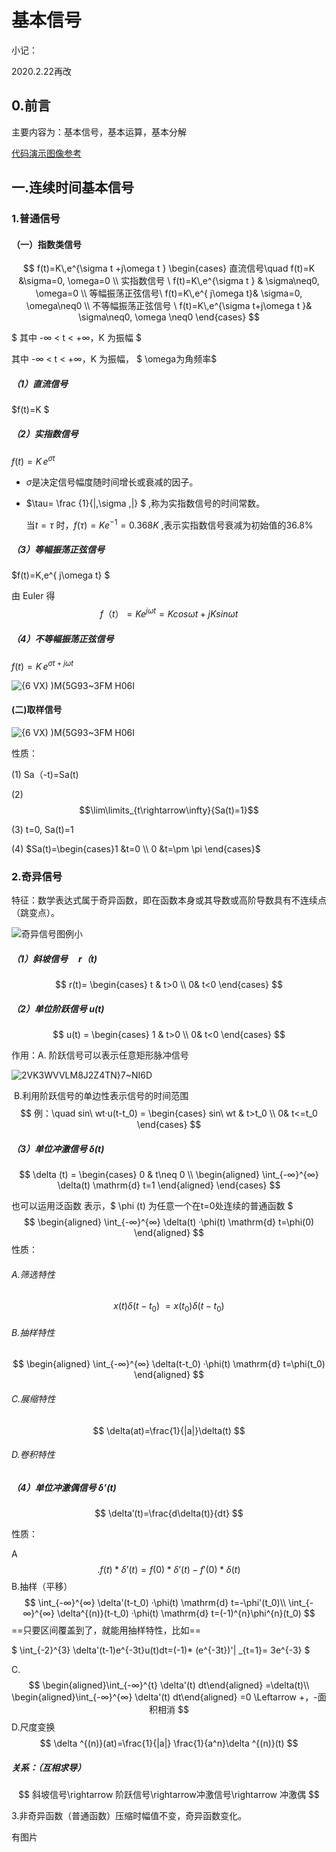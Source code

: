 #                     基本信号

小记：

2020.2.22再改

## 0.前言

主要内容为：基本信号，基本运算，基本分解

[代码演示图像参考](https://www.cnblogs.com/rynerlute/p/11831894.html)

## 一.连续时间基本信号

### 1.普通信号

#### （一）指数类信号


$$
f(t)=K\,e^{\sigma t +j\omega t } \begin{cases}
直流信号\quad f(t)=K &\sigma=0, \omega=0   \\
实指数信号 \ f(t)=K\,e^{\sigma t  } & \sigma\neq0, \omega=0  \\
等幅振荡正弦信号\ f(t)=K\,e^{ j\omega t}& \sigma=0, \omega\neq0 \\
不等幅振荡正弦信号 \  f(t)=K\,e^{\sigma t+j\omega t }& \sigma\neq0, \omega \neq0 
\end{cases}
$$

$ 其中  -∞ < t < +∞，K 为振幅 $	

 其中  -∞ < t < +∞，K 为振幅，  $ \omega为角频率$



##### （1）直流信号

 $f(t)=K $

##### （2）实指数信号    

  $f(t)=K\,e^{\sigma t}$

- $\sigma$是决定信号幅度随时间增长或衰减的因子。

- $\tau= \frac {1}{|\,\sigma \,|}  $ ,称为实指数信号的时间常数。

  当$t= \tau$ 时，$f(\tau)= K e^{-1}=0.368K$ ,表示实指数信号衰减为初始值的36.8%

#####  （3）等幅振荡正弦信号

$f(t)=K\,e^{ j\omega t} $

由 Euler 得 
$$
f（t）=Ke^{j\omega t}=Kcos \omega t+jKsin\omega t
$$

##### （4）不等幅振荡正弦信号  

$f(t)=K\,e^{\sigma t+j\omega t}$

![{6 VX) )M{5G93~3FM H06I](https://img-blog.csdnimg.cn/20200130152426211.png)



#### (二)取样信号

![{6 VX) )M{5G93~3FM H06I](https://img-blog.csdnimg.cn/20200130202154176.png)

性质：

(1) Sa（-t)=Sa(t)

(2)$$\lim\limits_{t\rightarrow\infty}{Sa(t)=1}$$

(3) t=0, Sa(t)=1

(4) $Sa(t)=\begin{cases}1 &t=0 \\ 0 &t=\pm \pi  \end{cases}$



### 2.奇异信号

特征：数学表达式属于奇异函数，即在函数本身或其导数或高阶导数具有不连续点（跳变点）。

![奇异信号图例小](https://img-blog.csdnimg.cn/20200130171815188.png)

##### （1）斜坡信号$\quad r（t)$

$$
r(t)= \begin{cases}
t & t>0 \\
0& t<0
\end{cases}
$$

##### （2）单位阶跃信号  $u(t)$

$$
u(t) = \begin{cases}
1 & t>0 \\
0& t<0
\end{cases}
$$

作用：A. 阶跃信号可以表示任意矩形脉冲信号

![2VK3WVVLM8J2Z4TN}7~NI6D](https://user-images.githubusercontent.com/51468122/73436872-46c1b500-4386-11ea-95b2-c6c95cb0475c.png)

​			B.利用阶跃信号的单边性表示信号的时间范围
$$
例：\quad sin\ wt·u(t-t_0) = \begin{cases}
sin\ wt & t>t_0 \\
0& t<=t_0
\end{cases}
$$

##### （3）单位冲激信号 $\delta(t)$

$$
\delta (t) = \begin{cases}
0 & t\neq 0 \\
\begin{aligned}
   \int_{-∞}^{∞} \delta(t)  \mathrm{d} t=1
\end{aligned}
\end{cases}
$$

也可以运用泛函数 表示，$  \phi (t) 为任意一个在t=0处连续的普通函数 $
$$
\begin{aligned}
   \int_{-∞}^{∞} \delta(t)  ·\phi(t)  \mathrm{d} t=\phi(0)
\end{aligned}
$$
性质：

###### A.筛选特性

$$
x(t)\delta(t-t_0)\ = x(t_0)\delta(t-t_0)
$$



###### B.抽样特性

$$
\begin{aligned}
   \int_{-∞}^{∞} \delta(t-t_0)  ·\phi(t)  \mathrm{d} t=\phi(t_0)
\end{aligned}
$$

###### C.展缩特性

$$
\delta(at)=\frac{1}{|a|}\delta(t)
$$

###### D.卷积特性



##### （4）单位冲激偶信号 $\delta’(t)$

$$
\delta’(t)=\frac{d\delta(t)}{dt}
$$

性质：

A
$$
.f(t) *  \delta’(t)= f(0)* \delta’(t) -f'(0)* \delta(t)
$$
B.抽样（平移）
$$
\int_{-∞}^{∞} \delta'(t-t_0)  ·\phi(t)  \mathrm{d} t=-\phi'(t_0)\\
   \int_{-∞}^{∞} \delta^{(n)}(t-t_0)  ·\phi(t)  \mathrm{d} t=(-1)^{n}\phi^{n}(t_0)
$$
==只要区间覆盖到了，就能用抽样特性，比如==

 $ \int_{-2}^{3} \delta'(t-1)e^{-3t}u(t)dt=(-1)* (e^{-3t})'| _{t=1}= 3e^{-3}  $

C.
$$
\begin{aligned}\int_{-∞}^{t} \delta'(t) dt\end{aligned}
=\delta(t)\\
\begin{aligned}\int_{-∞}^{∞} \delta'(t) dt\end{aligned}
=0 \Leftarrow +，-面积相消
$$
D.尺度变换
$$
\delta ^{(n)}(at)=\frac{1}{|a|} \frac{1}{a^n}\delta ^{(n)}(t)
$$


##### 关系：（互相求导）

$$
斜坡信号\rightarrow 阶跃信号\rightarrow冲激信号\rightarrow 冲激偶
$$

3.非奇异函数（普通函数）压缩时幅值不变，奇异函数变化。

有图片


